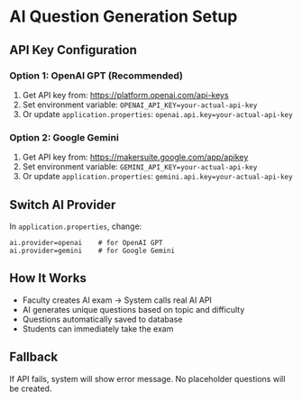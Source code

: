 # AI Question Generation Setup

## API Key Configuration

### Option 1: OpenAI GPT (Recommended)
1. Get API key from: https://platform.openai.com/api-keys
2. Set environment variable: `OPENAI_API_KEY=your-actual-api-key`
3. Or update `application.properties`: `openai.api.key=your-actual-api-key`

### Option 2: Google Gemini
1. Get API key from: https://makersuite.google.com/app/apikey
2. Set environment variable: `GEMINI_API_KEY=your-actual-api-key`
3. Or update `application.properties`: `gemini.api.key=your-actual-api-key`

## Switch AI Provider
In `application.properties`, change:
```
ai.provider=openai    # for OpenAI GPT
ai.provider=gemini    # for Google Gemini
```

## How It Works
- Faculty creates AI exam → System calls real AI API
- AI generates unique questions based on topic and difficulty
- Questions automatically saved to database
- Students can immediately take the exam

## Fallback
If API fails, system will show error message. No placeholder questions will be created.
